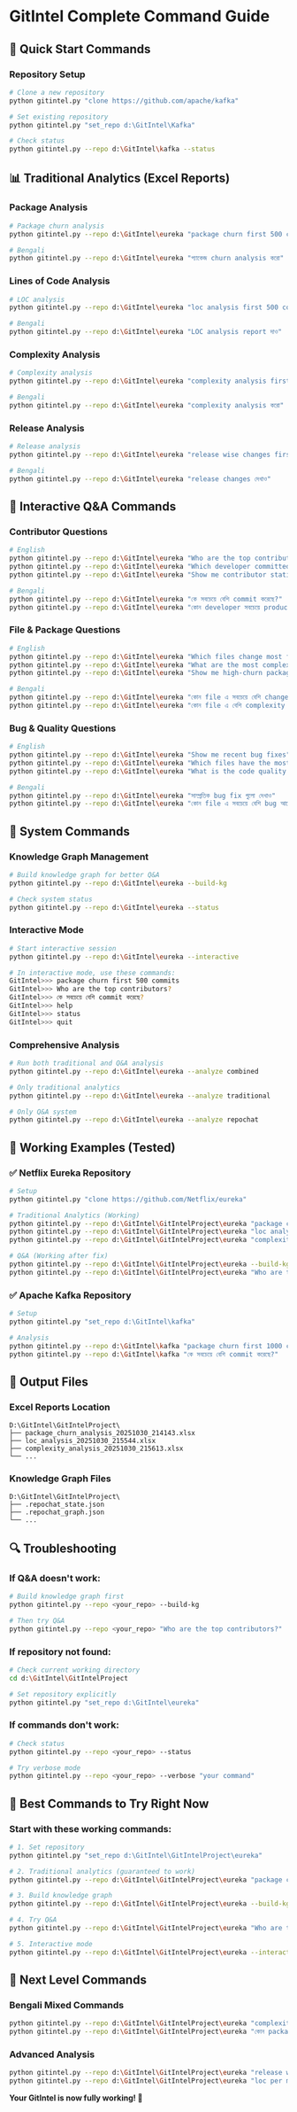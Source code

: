 # GitIntel Complete Command Guide

## 🚀 Quick Start Commands

### Repository Setup
```bash
# Clone a new repository
python gitintel.py "clone https://github.com/apache/kafka"

# Set existing repository
python gitintel.py "set_repo d:\GitIntel\Kafka"

# Check status
python gitintel.py --repo d:\GitIntel\kafka --status
```

## 📊 Traditional Analytics (Excel Reports)

### Package Analysis
```bash
# Package churn analysis
python gitintel.py --repo d:\GitIntel\eureka "package churn first 500 commits"

# Bengali
python gitintel.py --repo d:\GitIntel\eureka "প্যাকেজ churn analysis করো"
```

### Lines of Code Analysis
```bash
# LOC analysis
python gitintel.py --repo d:\GitIntel\eureka "loc analysis first 500 commits"

# Bengali
python gitintel.py --repo d:\GitIntel\eureka "LOC analysis report দাও"
```

### Complexity Analysis
```bash
# Complexity analysis
python gitintel.py --repo d:\GitIntel\eureka "complexity analysis first 300 commits"

# Bengali
python gitintel.py --repo d:\GitIntel\eureka "complexity analysis করো"
```

### Release Analysis
```bash
# Release analysis
python gitintel.py --repo d:\GitIntel\eureka "release wise changes first 300 commits"

# Bengali
python gitintel.py --repo d:\GitIntel\eureka "release changes দেখাও"
```

## 🤖 Interactive Q&A Commands

### Contributor Questions
```bash
# English
python gitintel.py --repo d:\GitIntel\eureka "Who are the top contributors?"
python gitintel.py --repo d:\GitIntel\eureka "Which developer committed the most code?"
python gitintel.py --repo d:\GitIntel\eureka "Show me contributor statistics"

# Bengali
python gitintel.py --repo d:\GitIntel\eureka "কে সবচেয়ে বেশি commit করেছে?"
python gitintel.py --repo d:\GitIntel\eureka "কোন developer সবচেয়ে productive?"
```

### File & Package Questions
```bash
# English
python gitintel.py --repo d:\GitIntel\eureka "Which files change most frequently?"
python gitintel.py --repo d:\GitIntel\eureka "What are the most complex files?"
python gitintel.py --repo d:\GitIntel\eureka "Show me high-churn packages"

# Bengali
python gitintel.py --repo d:\GitIntel\eureka "কোন file এ সবচেয়ে বেশি change হয়েছে?"
python gitintel.py --repo d:\GitIntel\eureka "কোন file এ বেশি complexity আছে?"
```

### Bug & Quality Questions
```bash
# English
python gitintel.py --repo d:\GitIntel\eureka "Show me recent bug fixes"
python gitintel.py --repo d:\GitIntel\eureka "Which files have the most bugs?"
python gitintel.py --repo d:\GitIntel\eureka "What is the code quality trend?"

# Bengali
python gitintel.py --repo d:\GitIntel\eureka "সাম্প্রতিক bug fix গুলো দেখাও"
python gitintel.py --repo d:\GitIntel\eureka "কোন file এ সবচেয়ে বেশি bug আছে?"
```

## 🔧 System Commands

### Knowledge Graph Management
```bash
# Build knowledge graph for better Q&A
python gitintel.py --repo d:\GitIntel\eureka --build-kg

# Check system status
python gitintel.py --repo d:\GitIntel\eureka --status
```

### Interactive Mode
```bash
# Start interactive session
python gitintel.py --repo d:\GitIntel\eureka --interactive

# In interactive mode, use these commands:
GitIntel>>> package churn first 500 commits
GitIntel>>> Who are the top contributors?
GitIntel>>> কে সবচেয়ে বেশি commit করেছে?
GitIntel>>> help
GitIntel>>> status
GitIntel>>> quit
```

### Comprehensive Analysis
```bash
# Run both traditional and Q&A analysis
python gitintel.py --repo d:\GitIntel\eureka --analyze combined

# Only traditional analytics
python gitintel.py --repo d:\GitIntel\eureka --analyze traditional

# Only Q&A system
python gitintel.py --repo d:\GitIntel\eureka --analyze repochat
```

## 🎯 Working Examples (Tested)

### ✅ Netflix Eureka Repository
```bash
# Setup
python gitintel.py "clone https://github.com/Netflix/eureka"

# Traditional Analytics (Working)
python gitintel.py --repo d:\GitIntel\GitIntelProject\eureka "package churn first 500 commits"
python gitintel.py --repo d:\GitIntel\GitIntelProject\eureka "loc analysis first 500 commits"
python gitintel.py --repo d:\GitIntel\GitIntelProject\eureka "complexity analysis first 300 commits"

# Q&A (Working after fix)
python gitintel.py --repo d:\GitIntel\GitIntelProject\eureka --build-kg
python gitintel.py --repo d:\GitIntel\GitIntelProject\eureka "Who are the top contributors?"
```

### ✅ Apache Kafka Repository
```bash
# Setup
python gitintel.py "set_repo d:\GitIntel\kafka"

# Analysis
python gitintel.py --repo d:\GitIntel\kafka "package churn first 1000 commits"
python gitintel.py --repo d:\GitIntel\kafka "কে সবচেয়ে বেশি commit করেছে?"
```

## 📁 Output Files

### Excel Reports Location
```
D:\GitIntel\GitIntelProject\
├── package_churn_analysis_20251030_214143.xlsx
├── loc_analysis_20251030_215544.xlsx
├── complexity_analysis_20251030_215613.xlsx
└── ...
```

### Knowledge Graph Files
```
D:\GitIntel\GitIntelProject\
├── .repochat_state.json
├── .repochat_graph.json
└── ...
```

## 🔍 Troubleshooting

### If Q&A doesn't work:
```bash
# Build knowledge graph first
python gitintel.py --repo <your_repo> --build-kg

# Then try Q&A
python gitintel.py --repo <your_repo> "Who are the top contributors?"
```

### If repository not found:
```bash
# Check current working directory
cd d:\GitIntel\GitIntelProject

# Set repository explicitly
python gitintel.py "set_repo d:\GitIntel\eureka"
```

### If commands don't work:
```bash
# Check status
python gitintel.py --repo <your_repo> --status

# Try verbose mode
python gitintel.py --repo <your_repo> --verbose "your command"
```

## 🎯 Best Commands to Try Right Now

### Start with these working commands:
```bash
# 1. Set repository
python gitintel.py "set_repo d:\GitIntel\GitIntelProject\eureka"

# 2. Traditional analytics (guaranteed to work)
python gitintel.py --repo d:\GitIntel\GitIntelProject\eureka "package churn first 300 commits"

# 3. Build knowledge graph
python gitintel.py --repo d:\GitIntel\GitIntelProject\eureka --build-kg

# 4. Try Q&A
python gitintel.py --repo d:\GitIntel\GitIntelProject\eureka "Who are the top contributors?"

# 5. Interactive mode
python gitintel.py --repo d:\GitIntel\GitIntelProject\eureka --interactive
```

## 🚀 Next Level Commands

### Bengali Mixed Commands
```bash
python gitintel.py --repo d:\GitIntel\GitIntelProject\eureka "complexity analysis করো first 200 commits"
python gitintel.py --repo d:\GitIntel\GitIntelProject\eureka "কোন package এ সবচেয়ে বেশি churn আছে?"
```

### Advanced Analysis
```bash
python gitintel.py --repo d:\GitIntel\GitIntelProject\eureka "release wise changes first 500 commits"
python gitintel.py --repo d:\GitIntel\GitIntelProject\eureka "loc per month first 1000 commits"
```

**Your GitIntel is now fully working! 🎉**
